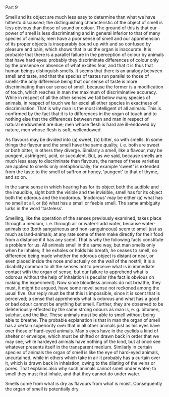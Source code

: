 Part 9

Smell and its object are much less easy to determine than what we have hitherto discussed; the distinguishing characteristic of the object of smell is less obvious than those of sound or colour.
The ground of this is that our power of smell is less discriminating and in general inferior to that of many species of animals; men have a poor sense of smell and our apprehension of its proper objects is inseparably bound up with and so confused by pleasure and pain, which shows that in us the organ is inaccurate.
It is probable that there is a parallel failure in the perception of colour by animals that have hard eyes: probably they discriminate differences of colour only by the presence or absence of what excites fear, and that it is thus that human beings distinguish smells.
It seems that there is an analogy between smell and taste, and that the species of tastes run parallel to those of smells-the only difference being that our sense of taste is more discriminating than our sense of smell, because the former is a modification of touch, which reaches in man the maximum of discriminative accuracy.
While in respect of all the other senses we fall below many species of animals, in respect of touch we far excel all other species in exactness of discrimination.
That is why man is the most intelligent of all animals.
This is confirmed by the fact that it is to differences in the organ of touch and to nothing else that the differences between man and man in respect of natural endowment are due; men whose flesh is hard are ill-endowed by nature, men whose flesh is soft, wellendowed.

As flavours may be divided into (a) sweet, (b) bitter, so with smells.
In some things the flavour and the smell have the same quality, i.
e.
both are sweet or both bitter, in others they diverge.
Similarly a smell, like a flavour, may be pungent, astringent, acid, or succulent.
But, as we said, because smells are much less easy to discriminate than flavours, the names of these varieties are applied to smells only metaphorically; for example 'sweet' is extended from the taste to the smell of saffron or honey, 'pungent' to that of thyme, and so on.

In the same sense in which hearing has for its object both the audible and the inaudible, sight both the visible and the invisible, smell has for its object both the odorous and the inodorous.
'Inodorous' may be either (a) what has no smell at all, or (b) what has a small or feeble smell.
The same ambiguity lurks in the word 'tasteless'.

Smelling, like the operation of the senses previously examined, takes place through a medium, i.
e.
through air or water-I add water, because water-animals too (both sanguineous and non-sanguineous) seem to smell just as much as land-animals; at any rate some of them make directly for their food from a distance if it has any scent.
That is why the following facts constitute a problem for us.
All animals smell in the same way, but man smells only when he inhales; if he exhales or holds his breath, he ceases to smell, no difference being made whether the odorous object is distant or near, or even placed inside the nose and actually on the wall of the nostril; it is a disability common to all the senses not to perceive what is in immediate contact with the organ of sense, but our failure to apprehend what is odorous without the help of inhalation is peculiar (the fact is obvious on making the experiment).
Now since bloodless animals do not breathe, they must, it might be argued, have some novel sense not reckoned among the usual five.
Our reply must be that this is impossible, since it is scent that is perceived; a sense that apprehends what is odorous and what has a good or bad odour cannot be anything but smell.
Further, they are observed to be deleteriously effected by the same strong odours as man is, e.
g.
bitumen, sulphur, and the like.
These animals must be able to smell without being able to breathe.
The probable explanation is that in man the organ of smell has a certain superiority over that in all other animals just as his eyes have over those of hard-eyed animals.
Man's eyes have in the eyelids a kind of shelter or envelope, which must be shifted or drawn back in order that we may see, while hardeyed animals have nothing of the kind, but at once see whatever presents itself in the transparent medium.
Similarly in certain species of animals the organ of smell is like the eye of hard-eyed animals, uncurtained, while in others which take in air it probably has a curtain over it, which is drawn back in inhalation, owing to the dilating of the veins or pores.
That explains also why such animals cannot smell under water; to smell they must first inhale, and that they cannot do under water.

Smells come from what is dry as flavours from what is moist.
Consequently the organ of smell is potentially dry.